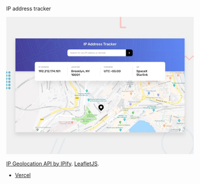 IP address tracker

![Design preview for the IP address tracker coding challenge](./design/desktop-preview.jpg)

[IP Geolocation API by IPify](https://geo.ipify.org/).
[LeafletJS](https://leafletjs.com/).

- [Vercel](https://vercel.com/)
